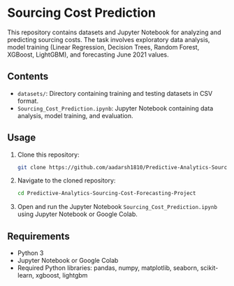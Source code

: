 # Sourcing Cost Prediction

This repository contains datasets and Jupyter Notebook for analyzing and predicting sourcing costs. The task involves exploratory data analysis, model training (Linear Regression, Decision Trees, Random Forest, XGBoost, LightGBM), and forecasting June 2021 values.

## Contents

- `datasets/`: Directory containing training and testing datasets in CSV format.
- `Sourcing_Cost_Prediction.ipynb`: Jupyter Notebook containing data analysis, model training, and evaluation.

## Usage

1. Clone this repository:

    ```bash
    git clone https://github.com/aadarsh1810/Predictive-Analytics-Sourcing-Cost-Forecasting-Project
    ```

2. Navigate to the cloned repository:

    ```bash
    cd Predictive-Analytics-Sourcing-Cost-Forecasting-Project
    ```

3. Open and run the Jupyter Notebook `Sourcing_Cost_Prediction.ipynb` using Jupyter Notebook or Google Colab.

## Requirements

- Python 3
- Jupyter Notebook or Google Colab
- Required Python libraries: pandas, numpy, matplotlib, seaborn, scikit-learn, xgboost, lightgbm

